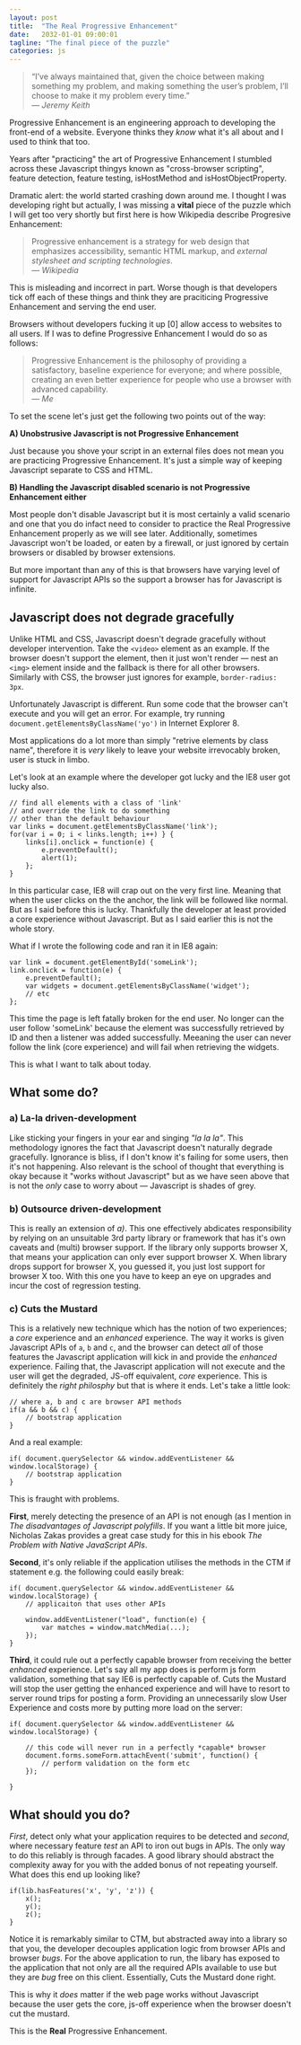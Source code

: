 ```yaml
---
layout: post
title:  "The Real Progressive Enhancement"
date:   2032-01-01 09:00:01
tagline: "The final piece of the puzzle"
categories: js
---
```


> &ldquo;I’ve always maintained that, given the choice between making something my problem, and making something the user’s problem, I’ll choose to make it my problem every time.&rdquo;
> <br>&mdash; <cite>Jeremy Keith</cite>

Progressive Enhancement is an engineering approach to developing the front-end of a website. Everyone thinks they *know* what it's all about and I used to think that too.

Years after "practicing" the art of Progressive Enhancement I stumbled across these Javascript thingys known as "cross-browser scripting", feature detection, feature testing, isHostMethod and isHostObjectProperty.

Dramatic alert: the world started crashing down around me. I thought I was developing right but actually, I was missing a **vital** piece of the puzzle which I will get too very shortly but first here is how Wikipedia describe Progresive Enhancement:

> Progressive enhancement is a strategy for web design that emphasizes accessibility, semantic HTML markup, and *external stylesheet and scripting technologies*.
> <br> &mdash; <cite>Wikipedia</cite>

This is misleading and incorrect in part. Worse though is that developers tick off each of these things and think they are praciticing Progressive Enhancement and serving the end user.

Browsers without developers fucking it up [0] allow access to websites to all users. If I was to define Progressive Enhancement I would do so as follows:

> Progressive Enhancement is the philosophy of providing a satisfactory, baseline experience for everyone; and where possible, creating an even better experience for people who use a browser with advanced capability.
> <br> &mdash; <cite>Me</cite>

To set the scene let's just get the following two points out of the way:

**A) Unobstrusive Javascript is not Progressive Enhancement**

Just because you shove your script in an external files does not mean you are practicing Progressive Enhancement. It's just a simple way of keeping Javascript separate to CSS and HTML.

**B) Handling the Javascript disabled scenario is not Progressive Enhancement either**

Most people don't disable Javascript but it is most certainly a valid scenario and one that you do infact need to consider to practice the Real Progressive Enhancement properly as we will see later. Additionally, sometimes Javascript won't be loaded, or eaten by a firewall, or just ignored by certain browsers or disabled by browser extensions.

But more important than any of this is that browsers have varying level of support for Javascript APIs so the support a browser has for Javascript is infinite.

## Javascript does not degrade gracefully

Unlike HTML and CSS, Javascript doesn't degrade gracefully without developer intervention. Take the `<video>` element as an example. If the browser doesn't support the element, then it just won't render &mdash; nest an `<img>` element inside and the fallback is there for all other browsers. Similarly with CSS, the browser just ignores for example, `border-radius: 3px`.

Unfortunately Javascript is different. Run some code that the browser can't execute and you will get an error. For example, try running `document.getElementsByClassName('yo')` in Internet Explorer 8.

Most applications do a lot more than simply "retrive elements by class name", therefore it is *very* likely to leave your website irrevocably broken, user is stuck in limbo.

Let's look at an example where the developer got lucky and the IE8 user got lucky also.

	// find all elements with a class of 'link'
	// and override the link to do something
	// other than the default behaviour
	var links = document.getElementsByClassName('link');
	for(var i = 0; i < links.length; i++) } {
		links[i].onclick = function(e) {
			e.preventDefault();
			alert(1);
		};
	}

In this particular case, IE8 will crap out on the very first line. Meaning that when the user clicks on the the anchor, the link will be followed like normal. But as I said before this is lucky. Thankfully the developer at least provided a core experience without Javascript. But as I said earlier this is not the whole story.

What if I wrote the following code and ran it in IE8 again:

	var link = document.getElementById('someLink');
	link.onclick = function(e) {
		e.preventDefault();
		var widgets = document.getElementsByClassName('widget');
		// etc
	};

This time the page is left fatally broken for the end user. No longer can the user follow 'someLink' because the element was successfully retrieved by ID and then a listener was added successfully. Meeaning the user can never follow the link (core experience) and will fail when retrieving the widgets.

This is what I want to talk about today.

<!--

Another example if ur thinking this is a stupid old browser example.

// works
form.onsubmit = function() {
	doesnt
	get location.
}



Enter Javascript. Try running `document.getElementsByClassName('yo');` in Internet Explorer 8 or `matchMedia("(min-width: 400px)");` in Internet Explorer 9. **Runtime error. Sad face.** Also, it's not just about the presence of an API &mdash; sometimes an API is buggy. *Caniuse.com* states &mdash; and this is just one of a plethora of examples. Safari 3.1 has a caching bug:

> If the class of an element changes it won't be available for getElementsByClassName.

So there we have it &mdash; Javascript *doesn't* degrade gracefully.
-->

## What some do?

### a) La-la driven-development

<!-- TODO tree fall in the forest -->

Like sticking your fingers in your ear and singing *"la la la"*. This methodology ignores the fact that Javascript doesn't naturally degrade gracefully. Ignorance is bliss, if I don't know it's failing for some users, then it's not happening. Also relevant is the school of thought that everything is okay because it "works without Javascript" but as we have seen above that is not the *only* case to worry about &mdash; Javascript is shades of grey.

### b) Outsource driven-development

This is really an extension of *a)*. This one effectively abdicates responsibility by relying on an unsuitable 3rd party library or framework that has it's own caveats and (multi) browser support. If the library only supports browser X, that means your application can only ever support browser X. When library drops support for browser X, you guessed it, you just lost support for browser X too. With this one you have to keep an eye on upgrades and incur the cost of regression testing.

### c) Cuts the Mustard

This is a relatively new technique which has the notion of two experiences; a *core* experience and an *enhanced* experience. The way it works is given Javascript APIs of `a`, `b` and `c`, and the browser can detect *all* of those features the Javascript application will kick in and provide the *enhanced* experience. Failing that, the Javascript application will not execute and the user will get the degraded, JS-off equivalent, *core* experience. This is definitely the *right* *philosphy* but that is where it ends. Let's take a little look:

	// where a, b and c are browser API methods
	if(a && b && c) {
		// bootstrap application
	}

And a real example:

	if(	document.querySelector && window.addEventListener && window.localStorage) {
		// bootstrap application
	}

This is fraught with problems.

**First**, merely detecting the presence of an API is not enough (as I mention in *The disadvantages of Javascript polyfills*. If you want a little bit more juice, Nicholas Zakas provides a great case study for this in his ebook *The Problem with Native JavaScript APIs*.

**Second**, it's only reliable if the application utilises the methods in the CTM if statement e.g. the following could easily break:

	if(	document.querySelector && window.addEventListener && window.localStorage) {
		// applicaiton that uses other APIs

		window.addEventListener("load", function(e) {
			var matches = window.matchMedia(...);
		});
	}

**Third**, it could rule out a perfectly capable browser from receiving the better *enhanced* experience. Let's say all my app does is perform js form validation, something that say IE6 is perfectly capable of. Cuts the Mustard will stop the user getting the enhanced experience and will have to resort to server round trips for posting a form. Providing an unnecessarily slow User Experience and costs more by putting more load on the server:

	if(	document.querySelector && window.addEventListener && window.localStorage) {

		// this code will never run in a perfectly *capable* browser
		document.forms.someForm.attachEvent('submit', function() {
			// perform validation on the form etc
		});

	}
<!--
Caniuse.com states that `document.querySelector` has partial support in IE8. It just so happens (by luck or judgement) that the additional checks for `window.addEventListener` and `window.localStorage` means IE8 only gets the *core* experience. But it got lucky with IE8 &mdash; not so much for iOS 8 as Caniuse.com states:

> iOS 8.* contains a bug where selecting siblings of filtered id selections are no longer working (for example #a + p).

This is one of infinite permutations and is a very real example. IE9 will enhance and break in the above example. Inferring enhanced support with a few choice APIs detected is fragile.

Some implementations of the Cut the Mustard technique use polyfills to plug other gaps but it just so happens that polyfills are very unreliable. Who wants more fragility?

Interestingly CTM gets close. But it's playing a game and it's little better than User Agent sniffing and needs constant monitoring and maintenance.
-->

## What should you do?

*First*, detect only what your application requires to be detected and *second*, where necessary feature *test* an API to iron out bugs in APIs. The only way to do this reliably is through facades. A good library should abstract the complexity away for you with the added bonus of not repeating yourself. What does this end up looking like?

	if(lib.hasFeatures('x', 'y', 'z')) {
		x();
		y();
		z();
	}

Notice it is remarkably similar to CTM, but abstracted away into a library so that you, the developer decouples application logic from browser APIs and browser *bugs*. For the above application to run, the libary has exposed to the application that not only are all the required APIs available to use but they are *bug* free on this client. Essentially, Cuts the Mustard done right.

This is why it *does* matter if the web page works without Javascript because the user gets the core, js-off experience when the browser doesn't cut the mustard.

This is the **Real** Progressive Enhancement.


<!--

http://chimera.labs.oreilly.com/books/1234000001655/index.html

* Possible title: Progressive Enhancement the missing piece

* no op isn't good enough, its a black hole.

* You might want to do a catch all cuts the mustard test - no problem, just abstract a one off list into one function and call that

	function canRun() {
		return lib.hasFeatures('a', 'b', 'c', ...);
	}

	if(canRun()) {
		application.start();
	}

* Reference zakas booklet about the bugs around matchMedia.

https://youtu.be/li4Y0E_x8zE?t=23m11s

-->